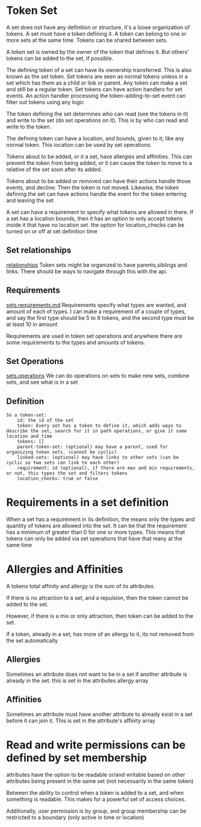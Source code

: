 # Token Set

A set does not have any definition or structure, it's a loose organization of tokens. A set must have a token defining it.
A token can belong to one or more sets at the same time. Tokens can be shared between sets.

A token set is owned by the owner of the token that defines it.
But others' tokens can be added to the set, if possible.



The defining token of a set can have its ownership transferred. This is also known as the set token.
Set tokens are seen as normal tokens unless in a set which has them as a child or link or parent.
Any token can make a set and still be a regular token.
Set tokens can have action handlers for set events. An action handler processing the token-adding-to-set event can filter out tokens using any logic

The token defining the set determines who can read (see the tokens in it) and write to the set (do set operations on it).
This is by who can read and write to the token.

The defining token can have a location, and bounds, given to it, like any normal token.
This location can be used by set operations.



Tokens about to be added, or it a set, have allergies and affinities. This can prevent the token from being added,
or it can cause the token to move to a relative of the set soon after its added.

Tokens about to be added or removed can have their actions handle those events, and decline. Then the token is not moved.
Likewise, the token defining the set can have actions handle the event for the token entering and leaving the set.

A set can have a requirement to specify what tokens are allowed in there.
If a set has a location bounds, then it has an option to only accept tokens inside it that have no location set.
the option for location_checks can be turned on or off at set definition time


## Set relationships
[relationships](relationship-overview.md)
Token sets might be organized to have parents,siblings and links. There should be ways to navigate through this with the api.




## Requirements
[sets.requirements.md](requirements-overview.md)
Requirements  specify what types are wanted, and amount of each of types.
I can make a requirement of a couple of types, and say the first type should be 5 to 8 tokens, and the second type must be at least 10 in amount

Requirements are used in token set operations and anywhere there are some requirements to the types and amounts of tokens.


## Set Operations
[sets.operations](operations-overview.md)
We can do operations on sets to make new sets, combine sets, and see what is in a set

## Definition

    So a token-set:
        id: the id of the set
        token: Every set has a token to define it, which adds ways to describe the set, search for it in path operations, or give it some location and time
        tokens: []
        parent-token-set: (optional) may have a parent, used for organizing token sets. (cannot be cyclic)
        linked-sets: (optional) may have links to other sets (can be cyclic so two sets can link to each other)
        requirement: id (optional), if there are max and min requirements, or not, this types the set and filters tokens
        location_checks: true or false

# Requirements in a set definition

When a set has a requirement in its definition, the means only the types and quantity of tokens are allowed into the set.
It can be that the requirement has a minimum of greater than 0 for one or more types.
This means that tokens can only be added via set operations that have that many at the same time

# Allergies and Affinities

A tokens total affinity and allergy is the sum of its attributes.

If there is no attraction to a set, and a repulsion, then the token cannot be added to the set.

However, if there is a mix or only attraction, then token can be added to the set.

If a token, already in a set, has more of an allergy to it, its not removed from the set automatically

## Allergies

Sometimes an attribute does not want to be in a set if another attribute is already in the set. this is set in the attributes allergy array

## Affinities

Sometimes an attribute must have another attribute to already exist in a set before it can join it. This is set in the attribute's affinity array

# Read and write permissions can be defined by set membership

attributes have the option to be readable or/and writable based on other attributes being present in the same set (not necessarily in the same token)

Between the ability to control when a token is added to a set, and when something is readable. This makes for a powerful set of access choices.

Additionally, user permission is by group, and group membership can be restricted to a boundary (only active in time or location)


